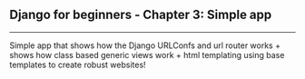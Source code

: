 ## Django for beginners - Chapter 3: Simple app
---
Simple app that shows how the Django URLConfs and url router works + shows how class based generic views work + html templating using base templates to create robust websites!
